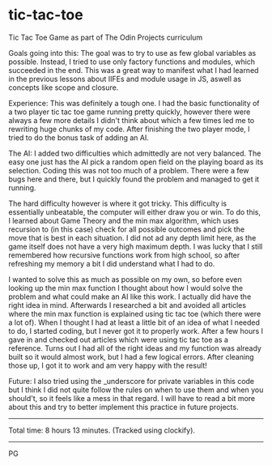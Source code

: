 # tic-tac-toe

Tic Tac Toe Game as part of The Odin Projects curriculum

Goals going into this:
The goal was to try to use as few global variables as possible. Instead, I tried to use only factory functions and modules, which succeeded in the end. This was a great way to manifest what I had learned in the previous lessons about IIFEs and module usage in JS, aswell as concepts like scope and closure.

Experience:
This was definitely a tough one. I had the basic functionality of a two player tic tac toe game running pretty quickly, however there were always a few more details I didn't think about which a few times led me to rewriting huge chunks of my code. After finishing the two player mode, I tried to do the bonus task of adding an AI.

The AI:
I added two difficulties which admittedly are not very balanced. The easy one just has the AI pick a random open field on the playing board as its selection. Coding this was not too much of a problem. There were a few bugs here and there, but I quickly found the problem and managed to get it running.

The hard difficulty however is where it got tricky. This difficulty is essentially unbeatable, the computer will either draw you or win. To do this, I learned about Game Theory and the min max algorithm, which uses recursion to (in this case) check for all possible outcomes and pick the move that is best in each situation. I did not ad any depth limit here, as the game itself does not have a very high maximum depth. I was lucky that I still remembered how recursive functions work from high school, so after refreshing my memory a bit I did understand what I had to do.

I wanted to solve this as much as possible on my own, so before even looking up the min max function I thought about how I would solve the problem and what could make an AI like this work. I actually did have the right idea in mind. Afterwards I researched a bit and avoided all articles where the min max function is explained using tic tac toe (which there were a lot of). When I thought I had at least a little bit of an idea of what I needed to do, I started coding, but I never got it to properly work. After a few hours I gave in and checked out articles which were using tic tac toe as a reference. Turns out I had all of the right ideas and my function was already built so it would almost work, but I had a few logical errors. After cleaning those up, I got it to work and am very happy with the result!

Future:
I also tried using the \_underscore for private variables in this code but I think I did not quite follow the rules on when to use them and when you should't, so it feels like a mess in that regard. I will have to read a bit more about this and try to better implement this practice in future projects.

---

Total time: 8 hours 13 minutes. (Tracked using clockify).

---

PG
